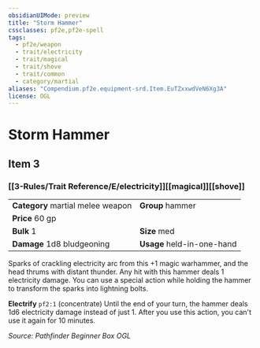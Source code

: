 ```yaml
---
obsidianUIMode: preview
title: "Storm Hammer"
cssclasses: pf2e,pf2e-spell
tags:
  - pf2e/weapon
  - trait/electricity
  - trait/magical
  - trait/shove
  - trait/common
  - category/martial
aliases: "Compendium.pf2e.equipment-srd.Item.EuTZxxwdVeN6Xg3A"
license: OGL
---
```

# Storm Hammer
## Item 3
### [[3-Rules/Trait Reference/E/electricity]][[magical]][[shove]]

|  |  |
| -- | -- |
| **Category** martial melee weapon | **Group** hammer |
| **Price** 60 gp |  |
| **Bulk** 1 | **Size** med |
| **Damage** 1d8 bludgeoning  | **Usage** held-in-one-hand |



Sparks of crackling electricity arc from this +1 magic warhammer, and the head thrums with distant thunder. Any hit with this hammer deals 1 electricity damage. You can use a special action while holding the hammer to transform the sparks into lightning bolts.

**Electrify** `pf2:1` (concentrate) Until the end of your turn, the hammer deals 1d6 electricity damage instead of just 1. After you use this action, you can't use it again for 10 minutes.

*Source: Pathfinder Beginner Box*
*OGL*